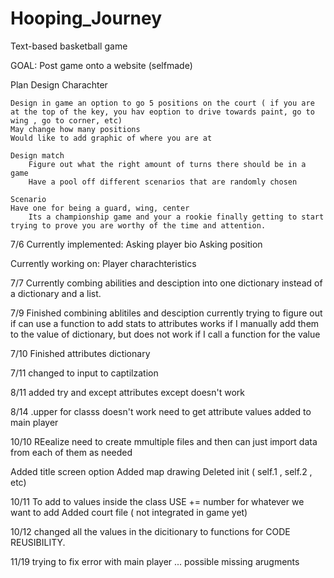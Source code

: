 # Hooping_Journey
 Text-based basketball game

 GOAL: Post game onto a website (selfmade) 

Plan
    Design Charachter

    Design in game an option to go 5 positions on the court ( if you are at the top of the key, you hav eoption to drive towards paint, go to wing , go to corner, etc)
    May change how many positions
    Would like to add graphic of where you are at

    Design match
        Figure out what the right amount of turns there should be in a game
        Have a pool off different scenarios that are randomly chosen
    
    Scenario
    Have one for being a guard, wing, center
        Its a championship game and your a rookie finally getting to start trying to prove you are worthy of the time and attention.




7/6
Currently implemented:
    Asking player bio
    Asking position

Currently working on:
    Player charachteristics 

7/7
Currently combing abilities and desciption into one dictionary instead of a dictionary and a list. 

7/9
Finished combining ablitiles and desciption
currently trying to figure out if can use a function to add stats to attributes
works if I manually add them to the value of dictionary, but does not work if I call a function for the value

7/10
Finished attributes dictionary

7/11 
changed to input to captilzation

8/11
added try and except
attributes except doesn't work

8/14
.upper for classs doesn't work
need to get attribute values added to main player

10/10
REealize need to create mmultiple files and then can just import data from each of them as needed

Added title screen option
Added map drawing
Deleted init ( self.1 , self.2 , etc)

10/11
To add to values inside the class USE += number for whatever we want to add
Added court file ( not integrated in game yet)

10/12 
changed all the values in the dicitionary to functions for CODE REUSIBILITY.

11/19 
trying to fix error with main player ... possible missing arugments